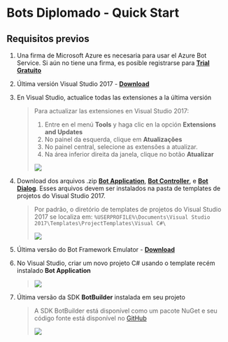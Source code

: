 # Bots Diplomado - Quick Start

## Requisitos previos

1. Una firma de Microsoft Azure es necesaria para usar el Azure Bot Service. Si aún no tiene una firma, es posible registrarse para [**Trial Gratuito**](https://aka.ms/bots-azure-free/)

2. Última versión Visual Studio 2017 - [**Download**](https://www.visualstudio.com/downloads/)

3. En Visual Studio, actualice todas las extensiones a la última versión

    > Para actualizar las extensiones en Visual Studio 2017:
    > 1. Entre en el menú **Tools** y haga clic en la opción **Extensions and Updates**
    > 2. No painel da esquerda, clique em **Atualizações**
    > 3. No painel central, selecione as extensões a atualizar.
    > 4. Na área inferior direita da janela, clique no botão **Atualizar**
    >
    >![](https://raw.githubusercontent.com/CommunityBootcamp/Maratona-BOTs/master/QuickStart/images/07.PNG)   

4. Download dos arquivos .zip [**Bot Application**](http://aka.ms/bf-bc-vstemplate), [**Bot Controller**](http://aka.ms/bf-bc-vscontrollertemplate), e [**Bot Dialog**](http://aka.ms/bf-bc-vsdialogtemplate). Esses arquivos devem ser instalados na pasta de templates de projetos do Visual Studio 2017.
    > Por padrão, o diretório de templates de projetos do Visual Studio 2017 se localiza em: 
    > `%USERPROFILE%\Documents\Visual Studio 2017\Templates\ProjectTemplates\Visual C#\`
    >
    >![](https://raw.githubusercontent.com/CommunityBootcamp/Maratona-BOTs/master/QuickStart/images/03.PNG)

5. Última versão do Bot Framework Emulator - [**Download**](https://github.com/Microsoft/BotFramework-Emulator/releases)




6. No Visual Studio, criar um novo projeto C# usando o template recém instalado **Bot Application**
    >
    > ![](https://raw.githubusercontent.com/CommunityBootcamp/Maratona-BOTs/master/QuickStart/images/06.PNG)

7. Última versão da SDK **BotBuilder** instalada em seu projeto
    > A SDK BotBuilder está disponível como um pacote NuGet e  seu código fonte está disponível no [GitHub](https://github.com/Microsoft/BotBuilder)
    >
    > ![](https://raw.githubusercontent.com/CommunityBootcamp/Maratona-BOTs/master/QuickStart/images/04.PNG)

